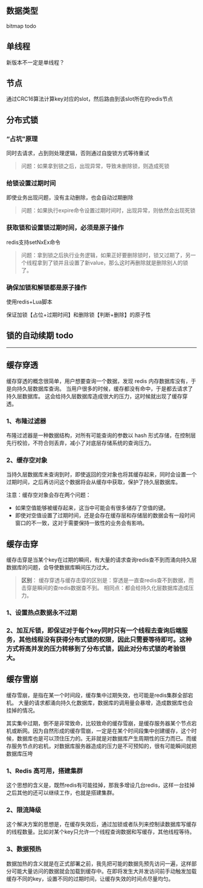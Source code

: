 
## 数据类型

bitmap  todo

## 单线程

新版本不一定是单线程？




## 节点

通过CRC16算法计算key对应的slot，然后路由到该slot所在的redis节点




## 分布式锁

### “占坑”原理

同时去请求，占到则处理逻辑，否则通过自旋锁方式等待重试

> 问题：如果拿到锁之后，出现异常，导致未删除锁，则造成死锁

### 给锁设置过期时间

即使业务出现问题，没有主动删除，也会自动过期删除

> 问题：如果执行expire命令设置过期时间时，出现异常，则依然会出现死锁

### 获取锁和设置锁过期时间，必须是原子操作

redis支持setNxEx命令

> 问题：拿到锁之后执行业务逻辑，如果正好要删除锁时，锁又过期了，另一个线程拿到了锁并且设置了新value，那么这时再删除就是删除别人的锁了。

### 确保加锁和解锁都是原子操作

使用redis+Lua脚本

保证加锁【占位+过期时间】和删除锁【判断+删除】的原子性




## 锁的自动续期 todo
---





## 缓存穿透
缓存穿透的概念很简单，用户想要查询一个数据，发现 redis 内存数据库没有，于是向持久层数据库查询。
当用户很多的时候，缓存都没有命中，于是都去请求了持久层数据库。
这会给持久层数据库造成很大的压力，这时候就出现了缓存穿透。
### 1、布隆过滤器
布隆过滤器是一种数据结构，对所有可能查询的参数以 hash 形式存储，在控制层先行校验，不符合则丢弃，减小了对底层存储系统的查询压力。

### 2、缓存空对象
当持久层数据库未查询到时，即使返回的空对象也将其缓存起来，同时会设置一个过期时间，之后再访问这个数据将会从缓存中获取，保护了持久层数据库。

注意：缓存空对象会存在两个问题：
- 如果空值能够被缓存起来，这当中可能会有很多储存了空值的键。
- 即使对空值设置了过期时间，还是会存在缓存层和存储层的数据会有一段时间窗口的不一致，这对于需要保持一致性的业务会有影响。


## 缓存击穿
缓存击穿是当某个key在过期的瞬间，有大量的请求查询redis查不到而涌向持久层数据库的问题，会导使数据库瞬间压力过大。


> **区别**：
> 缓存穿透与缓存击穿的区别是：穿透是一直查redis查不到数据，而击穿是瞬间的查redis数据查不到。
> 相同点：都会给持久化层数据库造成压力。

### 1、设置热点数据永不过期

### 2、加互斥锁，即保证对于每个key同时只有一个线程去查询后端服务，其他线程没有获得分布式锁的权限，因此只需要等待即可。这种方式将高并发的压力转移到了分布式锁，因此对分布式锁的考验很大。

## 缓存雪崩
缓存雪崩，是指在某一个时间段，缓存集中过期失效，也可能是redis集群全部宕机。
大量的请求都涌向持久化数据库，数据库的调用量会暴增，造成数据库也会挂掉的情况。

其实集中过期，倒不是非常致命，比较致命的缓存雪崩，是缓存服务器某个节点宕机或断网。因为自然形成的缓存雪崩，一定是在某个时间段集中创建缓存，这个时候，数据库也是可以顶住压力的。无非就是对数据库产生周期性的压力而已。而缓存服务节点的宕机，对数据库服务器造成的压力是不可预知的，很有可能瞬间就把数据库压垮


### 1、Redis 高可用，搭建集群
这个思想的含义是，既然redis有可能挂掉，那我多增设几台redis，这样一台挂掉之后其他的还可以继续工作，也就是搭建集群。
### 2、限流降级
这个解决方案的思想是，在缓存失效后，通过加锁或者队列来控制读数据库写缓存的线程数量。比如对某个key只允许一个线程查询数据和写缓存，其他线程等待。
### 3、数据预热
数据加热的含义就是在正式部署之前，我先把可能的数据先预先访问一遍，这样部分可能大量访问的数据就会加载到缓存中。在即将发生大并发访问前手动触发加载缓存不同的key，设置不同的过期时间，让缓存失效的时间点尽量均匀。























